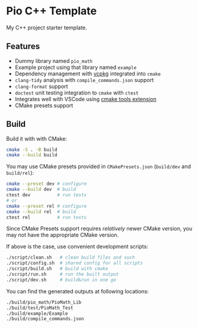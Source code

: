 # Pio C++ Template

My C++ project starter template.

## Features

- Dummy library named `pio_math`
- Example project using that library named `example`
- Dependency management with [vcpkg](https://github.com/microsoft/vcpkg) integrated into `cmake`
- `clang-tidy` analysis with `compile_commands.json` support
- `clang-format` support
- `doctest` unit testing integration to `cmake` with `ctest`
- Integrates well with VSCode using [cmake tools extension](https://marketplace.visualstudio.com/items?itemName=ms-vscode.cmake-tools)
- CMake presets support

## Build

Build it with with CMake:

```sh
cmake -S . -B build
cmake --build build
```

You may use CMake presets provided in `CMakePresets.json` (`build/dev` and `build/rel`):

```sh
cmake --preset dev # configure
cmake --build dev  # build
ctest dev          # run tests
# or
cmake --preset rel # configure
cmake --build rel  # build
ctest rel          # run tests
```

Since CMake Presets support requires _relatively_ newer CMake version, you may not have the appropriate CMake version.

If above is the case, use convenient development scripts:

```sh
./script/clean.sh   # clean build files and such
./script/config.sh  # shared config for all scripts
./script/build.sh   # build with cmake
./script/run.sh     # run the built output
./script/dev.sh     # build&run in one go
```

You can find the generated outputs at following locations:

```sh
./build/pio_math/PioMath_Lib
./build/test/PioMath_Test
./build/example/Example
./build/compile_commands.json
```
